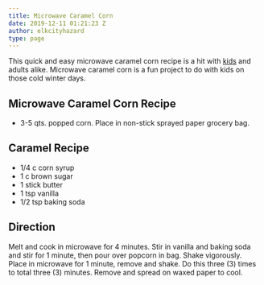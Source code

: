 ```yaml
---
title: Microwave Caramel Corn
date: 2019-12-11 01:21:23 Z
author: elkcityhazard
type: page
---
```


This quick and easy microwave caramel corn recipe is a hit with [kids][1] and adults alike. Microwave caramel corn is a fun project to do with kids on those cold winter days.

## Microwave Caramel Corn Recipe

  * 3-5 qts. popped corn. Place in non-stick sprayed paper grocery bag.

## Caramel Recipe

  * 1/4 c corn syrup
  * 1 c brown sugar
  * 1 stick butter
  * 1 tsp vanilla
  * 1/2 tsp baking soda

## Direction

Melt and cook in microwave for 4 minutes. Stir in vanilla and baking soda and stir for 1 minute, then pour over popcorn in bag. Shake vigorously. Place in microwave for 1 minute, remove and shake. Do this three (3) times to total three (3) minutes. Remove and spread on waxed paper to cool.

 [1]: /wordpress/kids-corner-recipes/